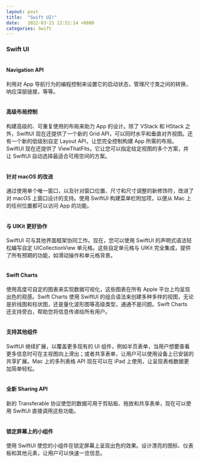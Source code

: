 ```yaml
---
layout: post
title:  "Swift UI!"
date:   2022-03-21 12:51:14 +0800
categories: Swift
---
```





### Swift UI

<img src="https://developer.apple.com/xcode/swiftui/images/navigation-api.svg" alt="img" style="zoom:5%;" />

#### Navigation API

利用对 App 导航行为的编程控制来设置它的启动状态，管理尺寸类之间的转换，响应深层链接，等等。

<img src="https://developer.apple.com/xcode/swiftui/images/layout-control.svg" alt="img" style="zoom:5%;" />

#### 高级布局控制

构建高级的、可重复使用的布局来助力 App 的设计。除了 VStack 和 HStack 之外，SwiftUI 现在还提供了一个新的 Grid API，可以同时水平和垂直对齐视图。还有一个新的低级别自定 Layout API，让您完全控制构建 App 所需的布局。SwiftUI 现在还提供了 ViewThatFits，它让您可以指定给定视图的多个方案，并让 SwiftUI 自动选择最适合可用空间的方案。

<img src="https://developer.apple.com/xcode/swiftui/images/macos.svg" alt="img" style="zoom:5%;" />

#### 针对 macOS 的改进

通过使用单个唯一窗口，以及针对窗口位置、尺寸和尺寸调整的新修饰符，改进了对 macOS 上窗口设计的支持。使用 SwiftUI 构建菜单栏附加项，以便从 Mac 上的任何位置都可以访问 App 的功能。

<img src="https://developer.apple.com/xcode/swiftui/images/uikit-interoperability.svg" alt="img" style="zoom:5%;" />

#### 与 UIKit 更好协作

SwiftUI 可与其他界面框架协同工作。现在，您可以使用 SwiftUI 的声明式语法轻松编写自定 UICollectionView 单元格。这些自定单元格与 UIKit 完全集成，提供了所有预期的功能，如滑动操作和单元格背景。

<img src="https://developer.apple.com/xcode/swiftui/images/charts.svg" alt="img" style="zoom:5%;" />

#### Swift Charts

使用高度可自定的图表来实现数据可视化，这些图表在所有 Apple 平台上均呈现出色的观感。Swift Charts 使用 SwiftUI 的组合语法来创建多种多样的视图，无论是折线图和柱状图，还是量化波形图等高级类型，通通不是问题。Swift Charts 还支持旁白，帮助您将信息传递给所有用户。

<img src="https://developer.apple.com/xcode/swiftui/images/additional-components.svg" alt="img" style="zoom:5%;" />

#### 支持其他组件

SwiftUI 继续扩展，以覆盖更多现有的 UI 组件，例如半页表单，当用户想要查看更多信息时可在主视图向上滑出；或者共享表单，让用户可以使用设备上已安装的共享扩展。Mac 上的多列表格 API 现在可以在 iPad 上使用，让呈现表格数据更加简单轻松。

<img src="https://developer.apple.com/xcode/swiftui/images/sharing-api.svg" alt="img" style="zoom:5%;" />

#### 全新 Sharing API

新的 Transferable 协议使您的数据可用于剪贴板、拖放和共享表单，现在可以使用 SwiftUI 直接调用这些功能。

<img src="https://developer.apple.com/xcode/swiftui/images/widgets-on-lock-screen.svg" alt="img" style="zoom:5%;" />

#### 锁定屏幕上的小组件

使用 SwiftUI 使您的小组件在锁定屏幕上呈现出色的效果。设计漂亮的图标、仪表板和其他元素，让用户可以快速一览信息。
